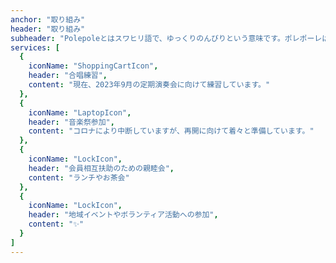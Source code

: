 ```yaml
---
anchor: "取り組み"
header: "取り組み"
subheader: "Polepoleとはスワヒリ語で、ゆっくりのんびりという意味です。ポレポーレは、互いに信頼し合いながら、ゆっくりのんびり、次のような活動に取り組んでいます"
services: [
  {
    iconName: "ShoppingCartIcon",
    header: "合唱練習",
    content: "現在、2023年9月の定期演奏会に向けて練習しています。"
  },
  {
    iconName: "LaptopIcon",
    header: "音楽祭参加",
    content: "コロナにより中断していますが、再開に向けて着々と準備しています。"
  },
  {
    iconName: "LockIcon",
    header: "会員相互扶助のための親睦会",
    content: "ランチやお茶会"
  },
  {
    iconName: "LockIcon",
    header: "地域イベントやボランティア活動への参加",
    content: "✨"
  }
]
---
```

